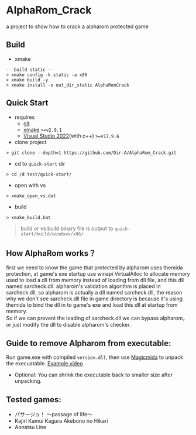 # AlphaRom_Crack
a project to show how to crack a alpharom protected game

## Build
- xmake
```shell
-- build static --
> xmake config -k static -a x86
> xmake build -y
> xmake install -o out_dir_static AlphaRomCrack
```

## Quick Start
- requires
  - [git](https://git-scm.com/)
  - [xmake](https://xmake.io/)  `>=v2.9.1`
  - [Visual Studio 2022](https://visualstudio.microsoft.com/downloads/)(with c++)  `>=v17.9.6`
- clone project
```shell
> git clone --depth=1 https://github.com/Dir-A/AlphaRom_Crack.git
```
- cd to `quick-start` dir
```shell
> cd /d test/quick-start/
```
- open with vs
```shell
> xmake_open_vs.dat
```
- build
```shell
> xmake_build.bat
```
> build or vs build binary file is output to `quick-start/build/windows/x86/`

## How AlphaRom works？
first we need to know the game that protected by alpharom uses themida protection, at game's exe startup use winapi VirtualAlloc to allocate memory used to load a dll from memory instead of loading from dll file, and this dll named sarcheck.dll. alpharom's validation algorithm is placed in sarcheck.dll, so alpharom is actually a dll named sarcheck.dll, the reason why we don't see sarcheck.dll file in game directory is because it's using themida to bind the dll in to game's exe and load this dll at startup from memory.  
So if we can prevent the loading of sarcheck.dll we can bypass alpharom，or just modify the dll to disable alpharom's checker.
 
## Guide to remove Alpharom from executable:
Run game.exe with compiled `version.dll`, then use [Magicmida](https://github.com/Hendi48/Magicmida) to unpack the execuatable.
[Example video](https://mega.nz/file/euwWFLpZ#N_3AtnjEzjuPy3hhaLHr-Xg7B0FvHBoNWsatX1lz7_k)
+ Optional: You can shrink the executable back to smaller size after unpacking.

## Tested games:
+ パサージュ！ ～passage of life～
+ Kajiri Kamui Kagura Akebono no Hikari
+ Aonatsu Line
